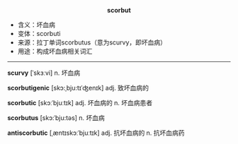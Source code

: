 
**<center>scorbut</center>**

- <span class="definition">含义：坏血病</span>
- <span class="definition">变体：scorbuti</span>
- <span class="definition">来源：拉丁单词scorbutus（意为scurvy，即坏血病）</span>
- <span class="definition">用途：构成坏血病相关词汇</span>


---


<span class="vocabulary">**scurvy**</span> [ˈskɜːvi] n. 坏血病

<span class="vocabulary">**scorbutigenic**</span> [skɔ:ˌbju:tɪˈʤenɪk] adj. 致坏血病的

<span class="vocabulary">**scorbutic**</span> [skɔːˈbjuːtɪk] adj. 坏血病的 n. 坏血病患者

<span class="vocabulary">**scorbutus**</span> [skɔ:ˈbju:təs] n. 坏血病

<span class="vocabulary">**antiscorbutic**</span> [ˌæntɪskɔːˈbjuːtɪk] adj. 抗坏血病的 n. 抗坏血病药
